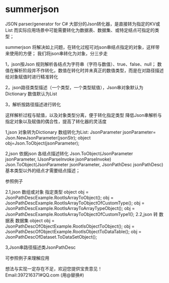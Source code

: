 # summerjson
JSON parser/generator for C#
大部分的Json转化器，是直接转为指定的KV或List
而实际应用场景中可能需要转化为数据表、数据集、或特定结点可指定的类型；

summerjson 将解决如上问题，在转化过程可对json串结点指定的对象，这样带来使用的方便；
我们将json串转化为对象，分三步走

1，json按Json 规则解析各结点为字符串（字符与数值）、true、false、null；
   数值在解析阶段并不作转化，数值在转化时并未真正的数值类型，而是在对路径描述给对象赋值时进行精准转化
   
2，json路径类型描述（一个类型，一个类型赋值），Json串对象默认为Dictionary 数值默认为List

3，解析按路径描述进行转化

这样解析过程与赋值，以及对象类型分离，便于转化指定类型
降低Json串解析与指定对象以及赋值的偶合性，提高了转化器的灵活度



1,json 对象转为Dictionary 数组转化为List:
  JsonParameter jsonParameter= Json.NewJsonParameter(jsonStr);
  object obj=Json.ToObject(jsonParameter);
  
2,json 依据json 各结点描述转化
  Json.ToObject(JsonParameter jsonParameter, IJsonParseInvoke jsonParseInvoke)
  Json.ToObject(JsonParameter jsonParameter, JsonPathDesc jsonPathDesc)
  基本类型以外的结点才需要结点描述；
  
  参照例子
  
  2.1,json 数组或对象 指定类型 
            object obj = JsonPathDescExample.RootIsArrayToObject();
            obj = JsonPathDescExample.RootIsArrayToObjectOfCustomType();
            obj = JsonPathDescExample.RootIsArrayToArrayTypeObject();
            obj = JsonPathDescExample.RootIsArrayToObjectOfCustomType1();
  2.2,json 转 数据表 数据集
            object obj = JsonPathDescOfObjectExample.RootIsObjectToObject();
            obj = JsonPathDescOfObjectExample.RootIsObjectToDataTable();
            obj = JsonPathDescOfDataset.ToDataSetObject();
            
3,Json串路径描述类JsonPathDesc

  可参照例子来理解应用  
  
想法与实现一定存在不足，欢迎您提供宝贵意见！          
Email:397216371#QQ.com (用@替换#)
